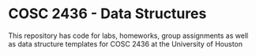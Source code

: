 # COSC 2436 - Data Structures

This repository has code for labs, homeworks, group assignments as well as data structure templates for COSC 2436 at the University of Houston
